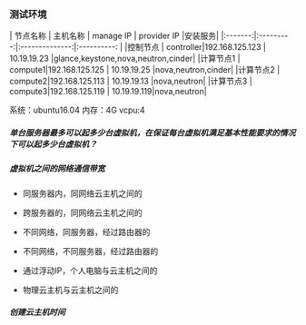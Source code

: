 ### 测试环境

| 节点名称 |  主机名称  | manage IP      | provider IP |安装服务|
|:-------:|:---------:|:--------------:|:----------: |
|控制节点  | controller|192.168.125.123 | 10.19.19.23 |glance,keystone,nova,neutron,cinder|
|计算节点1 |   compute1|192.168.125.125 | 10.19.19.25 |nova,neutron,cinder|
|计算节点2 |   compute2|192.168.125.113 | 10.19.19.13 |nova,neutron|
|计算节点3 |   compute3|192.168.125.119 | 10.19.19.119|nova,neutron|


系统：ubuntu16.04
内存：4G
vcpu:4

##### 单台服务器最多可以起多少台虚拟机，在保证每台虚拟机满足基本性能要求的情况下可以起多少台虚拟机？

##### 虚拟机之间的网络通信带宽
* 同服务器内，同网络云主机之间的


* 跨服务器的，同网络云主机之间的

* 不同网络，同服务器，经过路由器的

* 不同网络，不同服务器，经过路由器的

* 通过浮动IP，个人电脑与云主机之间的

* 物理云主机与云主机之间的

##### 创建云主机时间
